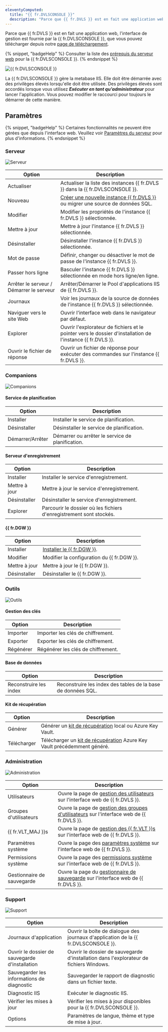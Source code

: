 ```yaml
---
eleventyComputed:
  title: "{{ fr.DVLSCONSOLE }}"
  description: "Parce que {{ fr.DVLS }} est en fait une application web, l'interface de gestion est fournie par la {{ fr.DVLSCONSOLE }}."
---
```

Parce que {{ fr.DVLS }} est en fait une application web, l'interface de gestion est fournie par la {{ fr.DVLSCONSOLE }}, que vous pouvez télécharger depuis notre [page de téléchargement](https://devolutions.net/server/home/download).

{% snippet, "badgeHelp" %}
Consulter la liste des [prérequis du serveur web](/server/getting-started/installation/installing-web-server-prerequisites/) pour la {{ fr.DVLSCONSOLE }}.
{% endsnippet %}

![{{ fr.DVLSCONSOLE }}](https://cdnweb.devolutions.net/docs/docs_en_server_ServerOp0043.png)

La {{ fr.DVLSCONSOLE }} gère la metabase IIS. Elle doit être démarrée avec des privilèges élevés lorsqu'elle doit être utilisée. Des privilèges élevés sont accordés lorsque vous utilisez ***Exécuter en tant qu'administrateur*** pour lancer l'application. Vous pouvez modifier le raccourci pour toujours le démarrer de cette manière.

## Paramètres

{% snippet, "badgeHelp" %}
Certaines fonctionnalités ne peuvent être gérées que depuis l'interface web. Veuillez voir [Paramètres du serveur](/server/web-interface/administration/configuration/server-settings/) pour plus d'informations.
{% endsnippet %}

### Serveur

![Serveur](https://cdnweb.devolutions.net/docs/docs_en_server_ServerOp0044.png)

| Option                     | Description                                                                                                        |
|----------------------------|--------------------------------------------------------------------------------------------------------------------|
| Actualiser                 | Actualiser la liste des instances {{ fr.DVLS }} dans la {{ fr.DVLSCONSOLE }}.                                      |
| Nouveau                    | [Créer une nouvelle instance {{ fr.DVLS }}](/server/getting-started/installation/create-server-instance/) ou migrer une source de données SQL. |
| Modifier                   | Modifier les propriétés de l'instance {{ fr.DVLS }} sélectionnée.                                                  |
| Mettre à jour              | Mettre à jour l'instance {{ fr.DVLS }} sélectionnée.                                                               |
| Désinstaller               | Désinstaller l'instance {{ fr.DVLS }} sélectionnée.                                                                |
| Mot de passe               | Définir, changer ou désactiver le mot de passe de l'instance {{ fr.DVLS }}.                                        |
| Passer hors ligne          | Basculer l'instance {{ fr.DVLS }} sélectionnée en mode hors ligne/en ligne.                                        |
| Arrêter le serveur / Démarrer le serveur | Arrêter/Démarrer le Pool d'applications IIS de {{ fr.DVLS }}.                                                    |
| Journaux                   | Voir les journaux de la source de données de l'instance {{ fr.DVLS }} sélectionnée.                                |
| Naviguer vers le site Web  | Ouvrir l'interface web dans le navigateur par défaut.                                                              |
| Explorer                   | Ouvrir l'explorateur de fichiers et le pointer vers le dossier d'installation de l'instance {{ fr.DVLS }}.         |
| Ouvrir le fichier de réponse | Ouvrir un fichier de réponse pour exécuter des commandes sur l'instance {{ fr.DVLS }}.                             |

### Companions

![Companions](https://cdnweb.devolutions.net/docs/docs_en_server_ServerOp0045.png)

#### Service de planification

| Option     | Description                          |
|------------|--------------------------------------|
| Installer  | Installer le service de planification.|
| Désinstaller| Désinstaller le service de planification.|
| Démarrer/Arrêter | Démarrer ou arrêter le service de planification.|

#### Serveur d'enregistrement

| Option    | Description                                             |
|-----------|---------------------------------------------------------|
| Installer | Installer le service d'enregistrement.                  |
| Mettre à jour | Mettre à jour le service d'enregistrement.             |
| Désinstaller | Désinstaller le service d'enregistrement.              |
| Explorer  | Parcourir le dossier où les fichiers d'enregistrement sont stockés.|

#### {{ fr.DGW }}

| Option    | Description                                                    |
|-----------|----------------------------------------------------------------|
| Installer | [Installer le {{ fr.DGW }}](/dgw/server/server-configuration/).|
| Modifier  | Modifier la configuration du {{ fr.DGW }}.                     |
| Mettre à jour | Mettre à jour le {{ fr.DGW }}.                                 |
| Désinstaller | Désinstaller le {{ fr.DGW }}.                                  |

### Outils

![Outils](https://cdnweb.devolutions.net/docs/docs_en_server_ServerOp0046.png)

#### Gestion des clés

| Option     | Description                     |
|------------|---------------------------------|
| Importer   | Importer les clés de chiffrement.|
| Exporter   | Exporter les clés de chiffrement.|
| Régénérer  | Régénérer les clés de chiffrement.|

#### Base de données

| Option          | Description                                 |
|-----------------|---------------------------------------------|
| Reconstruire les index | Reconstruire les index des tables de la base de données SQL.|

#### Kit de récupération

| Option   | Description                                                                                       |
|----------|---------------------------------------------------------------------------------------------------|
| Générer  | Générer un [kit de récupération](/server/management/recovery-kit/) local ou Azure Key Vault.      |
| Télécharger | Télécharger un [kit de récupération](/server/management/recovery-kit/) Azure Key Vault précédemment généré.|

### Administration

![Administration](https://cdnweb.devolutions.net/docs/docs_en_server_ServerOp0047.png)

| Option             | Description                                                                                                                                        |
|--------------------|----------------------------------------------------------------------------------------------------------------------------------------------------|
| Utilisateurs       | Ouvre la page de [gestion des utilisateurs](/server/web-interface/administration/security-management/users/) sur l'interface web de {{ fr.DVLS }}. |
| Groupes d'utilisateurs | Ouvre la page de [gestion des groupes d'utilisateurs](/server/web-interface/administration/security-management/user-groups/) sur l'interface web de {{ fr.DVLS }}.|
| {{ fr.VLT_MAJ }}s      | Ouvre la page de [gestion des {{ fr.VLT }}s](/server/web-interface/administration/security-management/vaults/) sur l'interface web de {{ fr.DVLS }}.|
| Paramètres système | Ouvre la page des [paramètres système](/server/web-interface/administration/configuration/system-settings/) sur l'interface web de {{ fr.DVLS }}.    |
| Permissions système| Ouvre la page des [permissions système](/server/web-interface/administration/configuration/system-permissions/) sur l'interface web de {{ fr.DVLS }}.|
| Gestionnaire de sauvegarde | Ouvre la page du [gestionnaire de sauvegarde](/server/web-interface/administration/backup/backup-manager/) sur l'interface web de {{ fr.DVLS }}.    |

### Support

![Support](https://cdnweb.devolutions.net/docs/docs_en_server_ServerOp0048.png)

| Option                          | Description                                                       |
|---------------------------------|-------------------------------------------------------------------|
| Journaux d'application          | Ouvrir la boîte de dialogue des journaux d'application de la {{ fr.DVLSCONSOLE }}.|
| Ouvrir le dossier de sauvegarde d'installation | Ouvrir le dossier de sauvegarde d'installation dans l'explorateur de fichiers Windows.|
| Sauvegarder les informations de diagnostic | Sauvegarder le rapport de diagnostic dans un fichier texte.       |
| Diagnostic IIS                  | Exécuter le diagnostic IIS.                                        |
| Vérifier les mises à jour       | Vérifier les mises à jour disponibles pour la {{ fr.DVLSCONSOLE }}.|
| Options                         | Paramètres de langue, thème et type de mise à jour.               |
